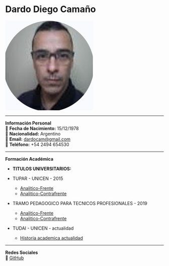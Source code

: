 # **Dardo Diego Camaño**

![Foto personal](fotoPF.png)

---

**Información Personal**  
📅 **Fecha de Nacimiento:** 15/12/1978  
📍 **Nacionalidad:** Argentino  
📧 **Email:** dardocam@gmail.com  
📱 **Teléfono:** +54 2494 654530  

---

**Formación Académica**  
- **TITULOS UNIVERSITARIOS:**
- TUPAR - UNICEN - 2015
  - [Analitico-Frente](facu-frente.jpg)
  - [Analitico-Contrafrente](facu-contrafrente.jpg)
- TRAMO PEDAGOGICO PARA TECNICOS PROFESIONALES - 2019
  - [Analitico-Frente](tramo-frente.jpg)
  - [Analitico-Contrafrente](tramo-contrafrente.jpg)
 
- TUDAI - UNICEN - actualidad 
  - [Historia academica actualidad](ha.png)  

---

**Redes Sociales**  
🔗 [GitHub](https://github.com/dardocam/)  